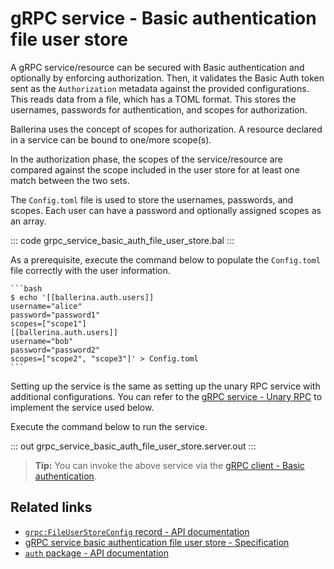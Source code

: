 # gRPC service - Basic authentication file user store

A gRPC service/resource can be secured with Basic authentication and optionally by enforcing authorization. Then, it validates the Basic Auth token sent as the `Authorization` metadata against the provided configurations. This reads data from a file, which has a TOML format. This stores the usernames, passwords for authentication, and scopes for authorization.

Ballerina uses the concept of scopes for authorization. A resource declared in a service can be bound to one/more scope(s).

In the authorization phase, the scopes of the service/resource are compared against the scope included in the user store for at least one match between the two sets.

The `Config.toml` file is used to store the usernames, passwords, and scopes. Each user can have a password and optionally assigned scopes as an array.

   ::: code grpc_service_basic_auth_file_user_store.bal :::

As a prerequisite, execute the command below to populate the `Config.toml` file correctly with the user information.

    ```bash
    $ echo '[[ballerina.auth.users]]
    username="alice"
    password="password1"
    scopes=["scope1"]
    [[ballerina.auth.users]]
    username="bob"
    password="password2"
    scopes=["scope2", "scope3"]' > Config.toml
    ```

Setting up the service is the same as setting up the unary RPC service with additional configurations. You can refer to the [gRPC service - Unary RPC](/learn/by-example/grpc-service-unary/) to implement the service used below.

Execute the command below to run the service.

   ::: out grpc_service_basic_auth_file_user_store.server.out :::

>**Tip:** You can invoke the above service via the [gRPC client - Basic authentication](/learn/by-example/grpc-client-basic-auth).

## Related links
- [`grpc:FileUserStoreConfig` record - API documentation](https://lib.ballerina.io/ballerina/grpc/latest/records/FileUserStoreConfig)
- [gRPC service basic authentication file user store - Specification](/spec/grpc/#5111-service---basic-auth---file-user-store)
- [`auth` package - API documentation](https://lib.ballerina.io/ballerina/auth/latest/)
